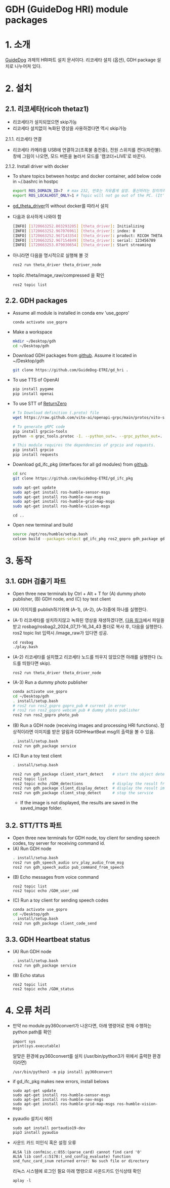 GDH (GuideDog HRI) module packages
==================================

# 1. 소개
[GuideDog](https://github.com/GuideDog-ETRI) 과제의 HRI파트 설치 문서이다. 리코세타 설치 (옵션), GDH package 설치로 나누어져 있다.

# 2. 설치
## 2.1. 리코세타(ricoh thetaz1)

- 리코세타가 설치되었으면 skip가능
- 리코세타 설치없이 녹화된 영상을 사용하겠다면 역시 skip가능

2.1.1. 리코세타 연결
- 리코세타 카메라를 USB에 연결하고(초록불 충전중), 전원 스위치를 켠다(파란불). 창에 그림이 나오면, 모드 버튼을 눌러서 모드를 '캠코더+LIVE'로 바꾼다.

2.1.2. Install driver with docker
- To share topics between hostpc and docker container, add below code in ~/.bashrc in hostpc
    ```bash
    export ROS_DOMAIN_ID=7  # max 232, 번호는 자유롭게 설정. 통신하려는 장치끼리 같은 번호 써야 함.
    export ROS_LOCALHOST_ONLY=1 # Topic will not go out of the PC. (It's ok between docker containers)
    ```

- [gd_theta_driver](https://github.com/GuideDog-ETRI/gd_theta_driver)의 without docker를 따라서 설치
- 다음과 유사하게 나와야 함
    ```bash
    [INFO] [1720663252.803293205] [theta_driver]: Initializing
    [INFO] [1720663252.967076961] [theta_driver]: index: 0
    [INFO] [1720663252.967143354] [theta_driver]: product: RICOH THETA Z1
    [INFO] [1720663252.967154849] [theta_driver]: serial: 123456789
    [INFO] [1720663253.079030654] [theta_driver]: Start streaming
    ```

- 아니라면 다음을 명시적으로 실행해 볼 것
    ``` bash
    ros2 run theta_driver theta_driver_node
    ```

- toplic /theta/image_raw/compressed 을 확인
    ```bash
    ros2 topic list
    ```

## 2.2. GDH packages
- Assume all module is installed in conda env 'use_gopro'
    ```bash
    conda activate use_gopro
    ```

- Make a workspace
    ```bash
    mkdir ~/Desktop/gdh
    cd ~/Desktop/gdh
    ```

- Download GDH packages from [github](https://github.com/GuideDog-ETRI/gd_hri). Assume it located in ~/Desktop/gdh
    ```bash
    git clone https://github.com/GuideDog-ETRI/gd_hri .
    ```

- To use TTS of OpenAI
    ```bash
    pip install pygame
    pip install openai
    ```

- To use STT of [ReturnZero](https://www.rtzr.ai/stt)
    ```bash
    # To Download definition (.proto) file
    wget https://raw.github.com/vito-ai/openapi-grpc/main/protos/vito-stt-client.proto

    # To generate gRPC code
    pip install grpcio-tools
    python -m grpc_tools.protoc -I. --python_out=. --grpc_python_out=. ./vito-stt-client.proto

    # This module requires the dependencies of grpcio and requests.
    pip install grpcio
    pip install requests
    ```

- Download gd_ifc_pkg (interfaces for all gd modules) from [github](https://github.com/GuideDog-ETRI/gd_ifc_pkg).
    ```bash
    cd src
    git clone https://github.com/GuideDog-ETRI/gd_ifc_pkg    
    ```

    ```bash
    sudo apt-get update
    sudo apt-get install ros-humble-sensor-msgs
    sudo apt-get install ros-humble-nav-msgs
    sudo apt-get install ros-humble-grid-map-msgs
    sudo apt-get install ros-humble-vision-msgs
    ```
    ```
    cd ..
    ```

- Open new terminal and build
    ```bash
    source /opt/ros/humble/setup.bash
    colcon build --packages-select gd_ifc_pkg ros2_gopro gdh_package gdh_speech_audio
    ```

# 3. 동작
## 3.1. GDH 검출기 파트
- Open three new terminals by Ctrl + Alt + T for (A) dummy photo publisher, (B) GDH node, and (C) toy test client

- (A) 이미지를 publish하기위해 (A-1), (A-2), (A-3)중에 하나를 실행한다.
- (A-1) 리코세타를 설치하지않고 녹화된 영상을 재생하겠다면, [다음 링크](https://drive.google.com/file/d/18xELEj7PeVmdU_xKqT7OH1pQPjSQ95zT/view?usp=drive_link)에서 파일을 받고 rosbag/rosbag2_2024_07_11-16_34_43 폴더로 복사 후, 다음을 실행한다. ros2 topic list 입력시 /image_raw가 있다면 성공.
    ```
    cd rosbag
    ./play.bash
    ```
- (A-2) 리코세타를 설치했고 리코세타 노드를 띄우지 않았으면 아래를 실행한다 (노드를 띄웠다면 skip).
    ```
    ros2 run theta_driver theta_driver_node
    ```
- (A-3) Run a dummy photo publisher
    ```bash
    conda activate use_gopro
    cd ~/Desktop/gdh
    . install/setup.bash
    # ros2 run ros2_gopro gopro_pub # current in error
    # ros2 run ros2_gopro webcam_pub # dummy photo publisher
    ros2 run ros2_gopro photo_pub
    ```

- (B) Run a GDH node (receiving images and processing HRI functions). 정상적이라면 이미지를 받은 알림과 GDHHeartBeat msg의 출력을 볼 수 있음.
    ```bash
    . install/setup.bash
    ros2 run gdh_package service
    ```

- (C) Run a toy test client
    ```bash
    . install/setup.bash

    ros2 run gdh_package client_start_detect    # start the object detection service
    ros2 topic list                             
    ros2 topic echo /GDH_detections             # display the result from the msg /GDH_detections
    ros2 run gdh_package client_display_detect  # display the result image from the msg /GDH_detections_img
    ros2 run gdh_package client_stop_detect     # stop the service
    ```
    * If the image is not displayed, the results are saved in the saved_image folder.

## 3.2. STT/TTS 파트
- Open three new terminals for GDH node, toy client for sending speech codes, toy server for receiving command id.
- (A) Run GDH node
    ```bash
    . install/setup.bash
    ros2 run gdh_speech_audio srv_play_audio_from_msg
    ros2 run gdh_speech_audio pub_command_from_speech
    ```

<!-- - (B) Run a toy server for receiving voice command ID
    ```bash
    conda activate use_gopro
    cd ~/Desktop/gdh
    . install/setup.bash
    ros2 run gdh_package server_toy_gd_others
    ``` -->
- (B) Echo messages from voice command
    ```
    ros2 topic list
    ros2 topic echo /GDH_user_cmd
    ```

- (C) Run a toy client for sending speech codes
    ```bash
    conda activate use_gopro
    cd ~/Desktop/gdh
    . install/setup.bash
    ros2 run gdh_package client_code_send
    ```

## 3.3. GDH Heartbeat status
- (A) Run GDH node
    ```bash
    . install/setup.bash
    ros2 run gdh_package service
    ```

- (B) Echo status
    ```
    ros2 topic list
    ros2 topic echo /GDH_status
    ```
 
# 4. 오류 처리
- 만약 no module py360convert가 나온다면,
    아래 명령어로 현재 수행하는 python path를 확인
    ```
    import sys
    print(sys.executable)
    ```
    알맞은 환경에 py360convert를 설치 (/usr/bin/python3가 위에서 출력한 환경이라면)
    ```
    /usr/bin/python3 -m pip install py360convert
    ```

- if gd_ifc_pkg makes new errors, install belows
    ```
    sudo apt-get update
    sudo apt-get install ros-humble-sensor-msgs 
    sudo apt-get install ros-humble-nav-msgs 
    sudo apt-get install ros-humble-grid-map-msgs ros-humble-vision-msgs
    ```

- pyaudio 설치시 에러
    ```
    sudo apt install portaudio19-dev
    pip3 install pyaudio
    ```

- 사운드 카드 미인식 혹은 설정 오류
    ```
    ALSA lib confmisc.c:855:(parse_card) cannot find card '0'
    ALSA lib conf.c:5178:(_snd_config_evaluate) function snd_func_card_inum returned error: No such file or directory
    ```
    리눅스 시스템에 로그인 필요
    아래 명령으로 사운드카드 인식상태 확인
    ```
    aplay -l
    ```